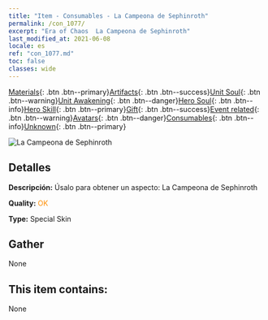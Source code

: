 ```yaml
---
title: "Item - Consumables - La Campeona de Sephinroth"
permalink: /con_1077/
excerpt: "Era of Chaos  La Campeona de Sephinroth"
last_modified_at: 2021-06-08
locale: es
ref: "con_1077.md"
toc: false
classes: wide
---
```

 [Materials](/ItemsES/){: .btn .btn--primary}[Artifacts](/ItemsES/Artifacts/){: .btn .btn--success}[Unit Soul](/ItemsES/UnitSoul/){: .btn .btn--warning}[Unit Awakening](/ItemsES/UnitAwakening/){: .btn .btn--danger}[Hero Soul](/ItemsES/HeroSoul/){: .btn .btn--info}[Hero Skill](/ItemsES/HeroSkill/){: .btn .btn--primary}[Gift](/ItemsES/Gift/){: .btn .btn--success}[Event related](/ItemsES/Events/){: .btn .btn--warning}[Avatars](/ItemsES/Avatars/){: .btn .btn--danger}[Consumables](/ItemsES/Consumables/){: .btn .btn--info}[Unknown](/ItemsES/Unknown/){: .btn .btn--primary}

 ![La Campeona de Sephinroth](/images/h/h_Sephinroth2.jpg)

## Detalles
 **Descripción:** Úsalo para obtener un aspecto: La Campeona de Sephinroth

 **Quality:** <span style="color: #FF8C00">OK</span>

 **Type:** Special Skin

## Gather

  None

## This item contains:

  None


